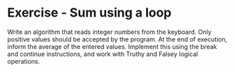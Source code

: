 # Exercise - Sum using a loop

Write an algorithm that reads integer numbers from the keyboard. Only positive values should be accepted by the program. At the end of execution, inform the average of the entered values. Implement this using the break and continue instructions, and work with Truthy and Falsey logical operations.
